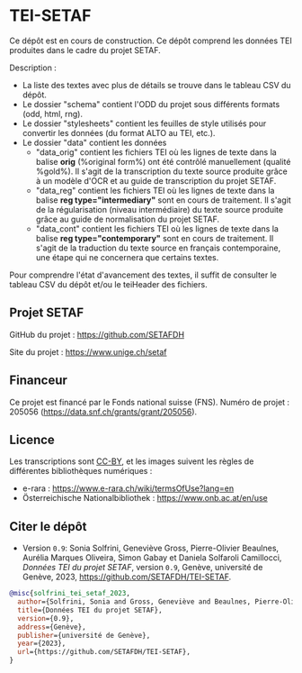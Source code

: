 # TEI-SETAF

Ce dépôt est en cours de construction. Ce dépôt comprend les données TEI produites dans le cadre du projet SETAF. 

Description :
- La liste des textes avec plus de détails se trouve dans le tableau CSV du dépôt. 
- Le dossier "schema" contient l'ODD du projet sous différents formats (odd, html, rng).
- Le dossier "stylesheets" contient les feuilles de style utilisés pour convertir les données (du format ALTO au TEI, etc.).
- Le dossier "data" contient les données 
  - "data_orig" contient les fichiers TEI où les lignes de texte dans la balise <b>orig</b> (%original form%) ont été contrôlé manuellement (qualité %gold%). Il s'agit de la transcription du texte source produite grâce à un modèle d'OCR et au guide de transcription du projet SETAF.
  - "data_reg" contient les fichiers TEI où les lignes de texte dans la balise <b>reg type="intermediary"</b> sont en cours de traitement. Il s'agit de la régularisation (niveau intermédiaire) du texte source produite grâce au guide de normalisation du projet SETAF.
  - "data_cont" contient les fichiers TEI où les lignes de texte dans la balise <b>reg type="contemporary"</b> sont en cours de traitement. Il s'agit de la traduction du texte source en français contemporaine, une étape qui ne concernera que certains textes.

Pour comprendre l'état d'avancement des textes, il suffit de consulter le tableau CSV du dépôt et/ou le teiHeader des fichiers.


## Projet SETAF

GitHub du projet : https://github.com/SETAFDH 

Site du projet : https://www.unige.ch/setaf


## Financeur

Ce projet est financé par le Fonds national suisse (FNS). Numéro de projet : 205056 (https://data.snf.ch/grants/grant/205056).


## Licence

Les transcriptions sont [CC-BY](https://creativecommons.org/licenses/by/4.0), et les images suivent les règles de différentes bibliothèques numériques :
- e-rara : https://www.e-rara.ch/wiki/termsOfUse?lang=en
- Österreichische Nationalbibliothek : https://www.onb.ac.at/en/use


## Citer le dépôt

- Version `0.9`: Sonia Solfrini, Geneviève Gross, Pierre-Olivier Beaulnes, Aurélia Marques Oliveira, Simon Gabay et Daniela Solfaroli Camillocci, _Données TEI du projet SETAF_, version `0.9`, Genève, université de Genève, 2023, https://github.com/SETAFDH/TEI-SETAF.

```bibtex
@misc{solfrini_tei_setaf_2023,
  author={Solfrini, Sonia and Gross, Geneviève and Beaulnes, Pierre-Olivier and Marques Oliveira, Aurélia, and Gabay, Simon and Solfaroli Camillocci, Daniela},
  title={Données TEI du projet SETAF},
  version={0.9},
  address={Genève},
  publisher={université de Genève},
  year={2023},
  url={https://github.com/SETAFDH/TEI-SETAF},
}
```
